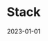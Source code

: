 ---
title: Stack
tags:
- patterns
token: 'stack'
date: 2023-01-01
demo_options:
  - type: select
    label: Abstand
    key: gap
    attribute: gap
    options:
      - label: Kein Abstand
        value: ''
      - label: Klein
        value: s
        default: true
      - label: Mittel
        value: m
      - label: Groß
        value: l
  - type: toggle
    label: Vertikal darstellen
    checked: false
    key: vertical
    attribute: vertical
  - type: toggle
    label: Elternelement auffüllen
    checked: false
    key: grow
    attribute: grow
  - type: toggle
    label: Gleiche Breite
    checked: false
    key: equal
    attribute: equal
  - type: toggle
    label: Umbrechen
    checked: false
    key: wrap
    attribute: wrap
  - selector: "[data-demo-col]"
    type: toggle
    checked: true
    label: Spalten anzeigen
    key: col
generator: true
---